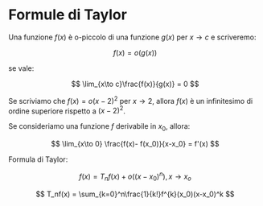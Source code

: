 # Formule di Taylor

Una funzione $f(x)$ è o-piccolo di una funzione $g(x)$ per $x\to c$ e scriveremo:

$$
f(x) = o(g(x))
$$

se vale:

$$
\lim_{x\to c}\frac{f(x)}{g(x)} = 0
$$

Se scriviamo che $f(x) = o(x-2)^2$ per $x\to 2$, allora $f(x)$ è un infinitesimo di ordine superiore rispetto a $(x-2)^2$. 

Se consideriamo una funzione $f$ derivabile in $x_0$, allora:

$$
\lim_{x\to 0} \frac{f(x)- f(x_0)}{x-x_0} = f'(x)
$$

Formula di Taylor:

$$
f(x) = T_nf(x) + o((x-x_0)^n), x\to x_o
$$

$$
T_nf(x) = \sum_{k=0}^n\frac{1}{k!}f^{k}(x_0)(x-x_0)^k
$$
